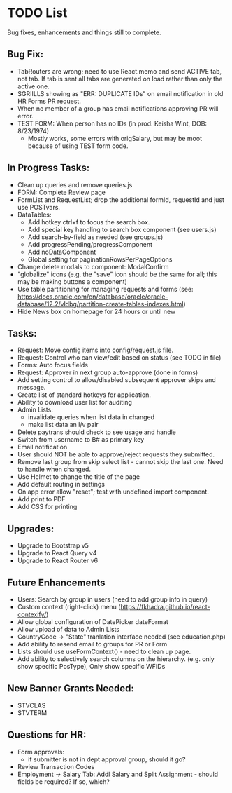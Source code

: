 # TODO List
Bug fixes, enhancements and things still to complete.

## Bug Fix:
  * TabRouters are wrong; need to use React.memo and send ACTIVE tab, not tab.  If tab is sent all tabs are generated on load rather than only the active one.
  * SGRIILLS showing as "ERR: DUPLICATE IDs" on email notification in old HR Forms PR request.
  * When no member of a group has email notifications approving PR will error.
  * TEST FORM: When person has no IDs (in prod: Keisha Wint, DOB: 8/23/1974)
    - Mostly works, some errors with origSalary, but may be moot because of using TEST form code.

## In Progress Tasks:
  * Clean up queries and remove queries.js
  * FORM: Complete Review page
  * FormList and RequestList; drop the additional formId, requestId and just use POSTvars.
  * DataTables:
    - Add hotkey ctrl+f to focus the search box.
    - Add special key handling to search box component (see users.js)
    - Add search-by-field as needed (see groups.js)
    - Add progressPending/progressComponent
    - Add noDataComponent
    - Global setting for paginationRowsPerPageOptions
  * Change delete modals to component: ModalConfirm
  * "globalize" icons (e.g. the "save" icon should be the same for all; this may be making buttons a component)
  * Use table partitioning for managing requests and forms (see: https://docs.oracle.com/en/database/oracle/oracle-database/12.2/vldbg/partition-create-tables-indexes.html)
  * Hide News box on homepage for 24 hours or until new

## Tasks: 
  * Request: Move config items into config/request.js file.
  * Request: Control who can view/edit based on status (see TODO in file)
  * Forms: Auto focus fields
  * Request: Approver in next group auto-approve (done in forms)
  * Add setting control to allow/disabled subsequent approver skips and message.
  * Create list of standard hotkeys for application.
  * Ability to download user list for auditing
  * Admin Lists: 
    * invalidate queries when list data in changed
    * make list data an l/v pair
  * Delete paytrans should check to see usage and handle
  * Switch from username to B# as primary key
  * Email notification
  * User should NOT be able to approve/reject requests they submitted.
  * Remove last group from skip select list - cannot skip the last one.  Need to handle when changed.
  * Use Helmet to change the title of the page
  * Add default routing in settings
  * On app error allow "reset"; test with undefined import component.
  * Add print to PDF
  * Add CSS for printing

## Upgrades:
  * Upgrade to Bootstrap v5
  * Upgrade to React Query v4
  * Upgrade to React Router v6

## Future Enhancements
  * Users: Search by group in users (need to add group info in query)
  * Custom context (right-click) menu (https://fkhadra.github.io/react-contexify/)
  * Allow global configuration of DatePicker dateFormat
  * Allow upload of data to Admin Lists
  * CountryCode -> "State" tranlation interface needed (see education.php)
  * Add ability to resend email to groups for PR or Form
  * Lists should use useFormContext() - need to clean up page.
  * Add ability to selectively search columns on the hierarchy. (e.g. only show specific PosType), Only show specific WFIDs

## New Banner Grants Needed:
  * STVCLAS
  * STVTERM

## Questions for HR:
  * Form approvals:
    - if submitter is not in dept approval group, should it go?
  * Review Transaction Codes
  * Employment -> Salary Tab: Addl Salary and Split Assignment - should fields be required?  If so, which?